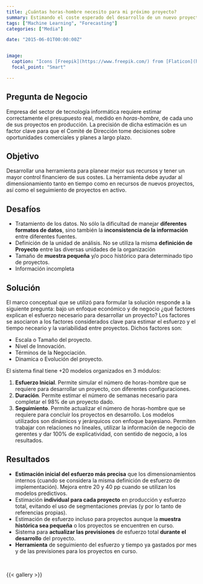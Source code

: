 ```yaml
---
title: ¿Cuántas horas-hombre necesito para mi próximo proyecto?
summary: Estimando el coste esperado del desarrollo de un nuevo proyecto.
tags: ["Machine Learning", "Forecasting"]
categories: ["Media"]

date: "2015-06-01T00:00:00Z"


image:
  caption: "Icons [Freepik](https://www.freepik.com/) from [Flaticon](https://www.flaticon.com/)"
  focal_point: "Smart"

---
```



## Pregunta de Negocio

Empresa del sector de tecnología informática requiere estimar correctamente el presupuesto real, medido en *horas-hombre*, 
de cada uno de sus proyectos en producción. La precisión de dicha estimación es un factor clave para que el Comité de Dirección
tome decisiones sobre oportunidades comerciales y planes a largo plazo.


## Objetivo

Desarrollar una herramienta para planear mejor sus recursos y tener un mayor control financiero de sus costes. La herramienta debe ayudar al dimensionamiento tanto en tiempo como en recursos de nuevos proyectos, así como el seguimiento de proyectos en activo.


## Desafíos

 - Tratamiento de los datos. No sólo la dificultad de manejar **diferentes formatos de datos**, sino también la **inconsistencia de la información** entre diferentes fuentes.
 - Definición de la unidad de análisis. No se utiliza la misma **definición de Proyecto** entre las diversas unidades de la organización
 - Tamaño de **muestra pequeña** y/o poco histórico para determinado tipo de proyectos. 
 - Información incompleta 
 
  
## Solución

El marco conceptual que se utilizó para formular la solución responde a la siguiente pregunta:
bajo un enfoque económico y de negocio ¿qué factores explican el esfuerzo necesario para desarrollar un proyecto?
Los factores se asociaron a los factores considerados clave para estimar el esfuerzo y el tiempo neceario y la variabilidad entre proyectos. Dichos factores son:
 - Escala o Tamaño del proyecto.
 - Nivel de Innovación.
 - Términos de la Negociación. 
 - Dinamica o Evolución del proyecto. 
 
El sistema final tiene +20 modelos organizados en 3 módulos: 
 1. **Esfuerzo Inicial**. Permite simular el número de horas-hombre que se requiere para desarrollar un proyecto, 
 con diferentes configuraciones.
 1. **Duración**. Permite estimar el número de semanas necesario para completar el 98% de un proyecto dado.
 1. **Seguimiento**. Permite actualizar el número de horas-hombre que se requiere para concluir los proyectos en desarrollo.
Los modelos utilizados son dinámicos y jerárquicos con enfoque bayesiano. Permiten trabajar con relaciones no lineales, utilizar la información de negocio de gerentes y dar 100% de explicatividad, con sentido de negocio, a los resultados.


## Resultados


 - **Estimación inicial del esfuerzo más precisa** que los dimensionamientos internos (cuando se considera la misma definición de esfuerzo de implementación). Mejora entre 20 y 40 pp cuando se utilizan los modelos predictivos.
 - Estimación **individual para cada proyecto** en producción y esfuerzo total, evitando el uso de segmentaciones previas (y por lo tanto de referencias propias).
 - Estimación de esfuerzo incluso para proyectos  aunque la **muestra histórica sea pequeña** o los proyectos se encuentren en curso.
 - Sistema para **actualizar las previsiones** de esfuerzo total **durante el desarrollo** del proyecto.
 - **Herramienta** de seguimiento del esfuerzo y tiempo ya gastados por mes y de las previsiones para los proyectos en curso.



<br> 
 
 {{< gallery >}} 
 
<br>

 

<br> 
 
 
<br> 